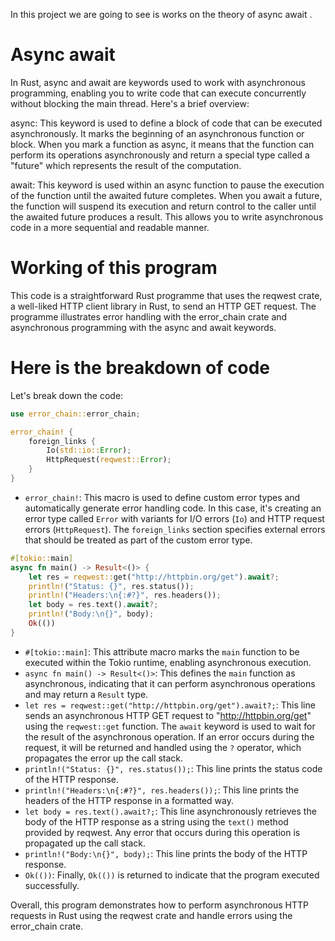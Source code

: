 In this project we are going to see   is works on the theory of  async await .

# Async await 
In Rust, async and await are keywords used to work with asynchronous programming, enabling you to write code that can execute concurrently without blocking the main thread. Here's a brief overview:

async: This keyword is used to define a block of code that can be executed asynchronously. It marks the beginning of an asynchronous function or block. When you mark a function as async, it means that the function can perform its operations asynchronously and return a special type called a "future" which represents the result of the computation.

await: This keyword is used within an async function to pause the execution of the function until the awaited future completes. When you await a future, the function will suspend its execution and return control to the caller until the awaited future produces a result. This allows you to write asynchronous code in a more sequential and readable manner.


# Working of this program
This code is a straightforward Rust programme that uses the reqwest crate, a well-liked HTTP client library in Rust, to send an HTTP GET request. The programme illustrates error handling with the error_chain crate and asynchronous programming with the async and await keywords.
# Here is the breakdown of code 


Let's break down the code:

```rust
use error_chain::error_chain;

error_chain! {
    foreign_links {
        Io(std::io::Error);
        HttpRequest(reqwest::Error);
    }
}
```

- `error_chain!`: This macro is used to define custom error types and automatically generate error handling code. In this case, it's creating an error type called `Error` with variants for I/O errors (`Io`) and HTTP request errors (`HttpRequest`). The `foreign_links` section specifies external errors that should be treated as part of the custom error type.

```rust
#[tokio::main]
async fn main() -> Result<()> {
    let res = reqwest::get("http://httpbin.org/get").await?;
    println!("Status: {}", res.status());
    println!("Headers:\n{:#?}", res.headers());
    let body = res.text().await?;
    println!("Body:\n{}", body);
    Ok(())
}
```

- `#[tokio::main]`: This attribute macro marks the `main` function to be executed within the Tokio runtime, enabling asynchronous execution.
- `async fn main() -> Result<()>`: This defines the `main` function as asynchronous, indicating that it can perform asynchronous operations and may return a `Result` type.
- `let res = reqwest::get("http://httpbin.org/get").await?;`: This line sends an asynchronous HTTP GET request to "http://httpbin.org/get" using the `reqwest::get` function. The `await` keyword is used to wait for the result of the asynchronous operation. If an error occurs during the request, it will be returned and handled using the `?` operator, which propagates the error up the call stack.
- `println!("Status: {}", res.status());`: This line prints the status code of the HTTP response.
- `println!("Headers:\n{:#?}", res.headers());`: This line prints the headers of the HTTP response in a formatted way.
- `let body = res.text().await?;`: This line asynchronously retrieves the body of the HTTP response as a string using the `text()` method provided by reqwest. Any error that occurs during this operation is propagated up the call stack.
- `println!("Body:\n{}", body);`: This line prints the body of the HTTP response.
- `Ok(())`: Finally, `Ok(())` is returned to indicate that the program executed successfully.

Overall, this program demonstrates how to perform asynchronous HTTP requests in Rust using the reqwest crate and handle errors using the error_chain crate.
